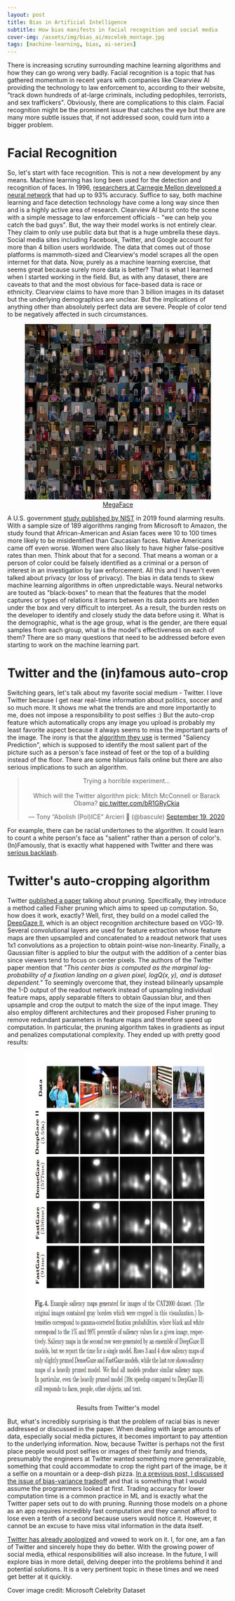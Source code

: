 ```yaml
---
layout: post
title: Bias in Artificial Intelligence
subtitle: How bias manifests in facial recognition and social media
cover-img: /assets/img/bias_ai/msceleb_montage.jpg
tags: [machine-learning, bias, ai-series]
---
```


There is increasing scrutiny surrounding machine learning algorithms and how they can go wrong very badly. Facial recognition is a topic that has gathered momentum in recent years with companies like Clearview AI providing the technology to law enforcement to, according to their website, "track down hundreds of at-large criminals, including pedophiles, terrorists, and sex traffickers". Obviously, there are complications to this claim. Facial recognition might be the prominent issue that catches the eye but there are many more subtle issues that, if not addressed soon, could turn into a bigger problem.

# Facial Recognition

So, let's start with face recognition. This is not a new development by any means. Machine learning has long been used for the detection and recognition of faces. In 1996, [researchers at Carnegie Mellon developed a neural network](https://www.ri.cmu.edu/pub_files/pub1/rowley_henry_1996_3/rowley_henry_1996_3.pdf) that had up to 93% accuracy. Suffice to say, both machine learning and face detection technology have come a long way since then and is a highly active area of research. Clearview AI burst onto the scene with a simple message to law enforcement officials - "we can help you catch the bad guys". But, the way their model works is not entirely clear. They claim to only use public data but that is a huge umbrella these days. Social media sites including Facebook, Twitter, and Google account for more than 4 billion users worldwide. The data that comes out of those platforms is mammoth-sized and Clearview's model scrapes all the open internet for that data. Now, purely as a machine learning exercise, that seems great because surely more data is better? That is what I learned when I started working in the field. But, as with any dataset, there are caveats to that and the most obvious for face-based data is race or ethnicity. Clearview claims to have more than 3 billion images in its dataset but the underlying demographics are unclear. But the implications of anything other than absolutely perfect data are severe. People of color tend to be negatively affected in such circumstances.

<figure align="center">
  <img width="700" height="400" src="/assets/img/bias_ai/nature_megaface.jpg" alt="Facial Recognition montage">
    <figcaption itemprop="caption description"><a href="https://megapixels.cc/megaface/">MegaFace</a></figcaption>
</figure>


A U.S. government [study published by NIST](https://www.nist.gov/news-events/news/2019/12/nist-study-evaluates-effects-race-age-sex-face-recognition-software) in 2019 found alarming results. With a sample size of 189 algorithms ranging from Microsoft to Amazon, the study found that African-American and Asian faces were 10 to 100 times more likely to be misidentified than Caucasian faces. Native Americans came off even worse. Women were also likely to have higher false-positive rates than men. Think about that for a second. That means a woman or a person of color could be falsely identified as a criminal or a person of interest in an investigation by law enforcement. All this and I haven't even talked about privacy (or loss of privacy). The bias in data tends to skew machine learning algorithms in often unpredictable ways. Neural networks are touted as "black-boxes" to mean that the features that the model captures or types of relations it learns between its data points are hidden under the box and very difficult to interpret. As a result, the burden rests on the developer to identify and closely study the data before using it. What is the demographic, what is the age group, what is the gender, are there equal samples from each group, what is the model's effectiveness on each of them? There are so many questions that need to be addressed before even starting to work on the machine learning part.

# Twitter and the (in)famous auto-crop

Switching gears, let's talk about my favorite social medium - Twitter. I love Twitter because I get near real-time information about politics, soccer and so much more. It shows me what the trends are and more importantly to me, does not impose a responsibility to post selfies :) But the auto-crop feature which automatically crops any image you upload is probably my least favorite aspect because it always seems to miss the important parts of the image. The irony is that the [algorithm they use](https://blog.twitter.com/engineering/en_us/topics/infrastructure/2018/Smart-Auto-Cropping-of-Images.html) is termed "Saliency Prediction", which is supposed to identify the most salient part of the picture such as a person's face instead of feet or the top of a building instead of the floor. There are some hilarious fails online but there are also serious implications to such an algorithm.

<blockquote align="center" class="twitter-tweet" data-lang="en"><p lang="en" dir="ltr">Trying a horrible experiment...<br><br>Which will the Twitter algorithm pick: Mitch McConnell or Barack Obama? <a href="https://t.co/bR1GRyCkia">pic.twitter.com/bR1GRyCkia</a></p>&mdash; Tony “Abolish (Pol)ICE” Arcieri 🦀 (@bascule) <a href="https://twitter.com/bascule/status/1307440596668182528?ref_src=twsrc%5Etfw">September 19, 2020</a></blockquote> <script async src="https://platform.twitter.com/widgets.js" charset="utf-8"></script>


For example, there can be racial undertones to the algorithm. It could learn to count a white person's face as "salient" rather than a person of color's. (In)Famously, that is exactly what happened with Twitter and there was [serious backlash](https://roguerocket.com/2020/09/21/twitter-auto-crop-bias/).

# Twitter's auto-cropping algorithm

Twitter [published a paper](https://arxiv.org/pdf/1801.05787.pdf) talking about pruning. Specifically, they introduce a method called Fisher pruning which aims to speed up computation. So, how does it work, exactly? Well, first, they build on a model called the [DeepGaze II](https://arxiv.org/pdf/1610.01563.pdf), which is an object recognition architecture based on VGG-19. Several convolutional layers are used for feature extraction whose feature maps are then upsampled and concatenated to a readout network that uses 1x1 convolutions as a projection to obtain point-wise non-linearity. Finally, a Gaussian filter is applied to blur the output with the addition of a center bias since viewers tend to focus on center pixels. The authors of the Twitter paper mention that *"This center bias is computed as the marginal log-probability of a fixation landing on a given pixel, $log Q(x, y)$, and is dataset dependent."* To seemingly overcome that, they instead bilinearly upsample the 1-D output of the readout network instead of upsampling individual feature maps, apply separable filters to obtain Gaussian blur, and then upsample and crop the output to match the size of the input image. They also employ different architectures and their proposed Fisher pruning to remove redundant parameters in feature maps and therefore speed up computation. In particular, the pruning algorithm takes in gradients as input and penalizes computational complexity. They ended up with pretty good results:

<figure align="center">
  <img width="700" height="800" src="/assets/img/bias_ai/twitter_results.png" alt="Twitter auto crop  results">
    <figcaption> Results from Twitter's model </figcaption>
</figure>

But, what's incredibly surprising is that the problem of racial bias is never addressed or discussed in the paper. When dealing with large amounts of data, especially social media pictures, it becomes important to pay attention to the underlying information. Now, because Twitter is perhaps not the first place people would post selfies or images of their family and friends, presumably the engineers at Twitter wanted something more generalizable, something that could accommodate to crop the right part of the image, be it a selfie on a mountain or a deep-dish pizza. [In a previous post, I discussed the issue of bias-variance tradeoff](https://vikasnataraja.github.io/2020-08-03-Bias-Variance-Machine-Learning) and that is something that I would assume the programmers looked at first. Trading accuracy for lower computation time is a common practice in ML and is exactly what the Twitter paper sets out to do with pruning. Running those models on a phone as an app requires incredibly fast computation and they cannot afford to lose even a tenth of a second because users would notice it. However, it cannot be an excuse to have miss vital information in the data itself.

[Twitter has already apologized](https://www.theguardian.com/technology/2020/sep/21/twitter-apologises-for-racist-image-cropping-algorithm) and vowed to work on it. I, for one, am a fan of Twitter and sincerely hope they do better. With the growing power of social media, ethical responsibilities will also increase. In the future, I will explore bias in more detail, delving deeper into the problems behind it and potential solutions. It is a very pertinent topic in these times and we need get better at it quickly.

Cover image credit: Microsoft Celebrity Dataset
